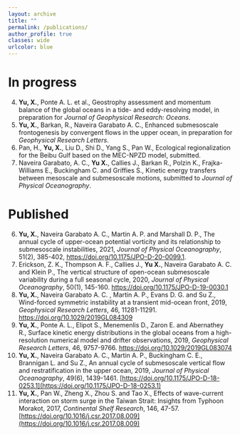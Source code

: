 ```yaml
---
layout: archive
title: ""
permalink: /publications/
author_profile: true
classes: wide
urlcolor: blue
---
```


In progress
======
4. **Yu, X.**, Ponte A. L. et al., Geostrophy assessment and momentum balance of the global oceans in a tide- and eddy-resolving model, in preparation for *Journal of Geophysical Research: Oceans*. 
3. **Yu, X.**, Barkan, R., Naveira Garabato A. C., Enhanced submesoscale frontogenesis by convergent flows in the upper ocean, in preparation for *Geophysical Research Letters*. 
2. Pan, H., **Yu, X.**, Liu D., Shi D., Yang S., Pan W., Ecological regionalization for the Beibu Gulf based on the MEC-NPZD model, submitted. 
1. Naveira Garabato, A. C., **Yu X.**, Callies J., Barkan R., Polzin K., Frajka-Williams E., Buckingham C. and Griffies S., Kinetic energy transfers between mesoscale and submesoscale motions, submitted to *Journal of Physical Oceanography*.

Published
======
6. **Yu, X.**, Naveira Garabato A. C., Martin A. P. and Marshall D. P., The annual cycle of upper-ocean potential vorticity and its relationship to submesoscale instabilities, 2021, *Journal of Physical Oceanography*, 51(2), 385-402, <https://doi.org/10.1175/JPO-D-20-0099.1>.
5. Erickson, Z. K., Thompson A. F., Callies J., **Yu X.**, Naveira Garabato A. C. and Klein P., The vertical structure of open-ocean submesoscale variability during a full seasonal cycle, 2020, *Journal of Physical Oceanography*, 50(1), 145-160. <https://doi.org/10.1175/JPO-D-19-0030.1>
4. **Yu, X.**, Naveira Garabato A. C. , Martin A. P., Evans D. G. and Su Z., Wind-forced symmetric instability at a transient mid-ocean front, 2019, *Geophysical Research Letters*, 46, 11281-11291. <https://doi.org/10.1029/2019GL084309>
3. **Yu, X.**, Ponte A. L., Elipot S., Menemenlis D., Zaron E. and Abernathey R., Surface kinetic energy distributions in the global oceans from a high-resolution numerical model and drifter observations, 2019, *Geophysical Research Letters*, 46, 9757-9766. <https://doi.org/10.1029/2019GL083074>
2. **Yu, X.**, Naveira Garabato A. C., Martin A. P., Buckingham C. E., Brannigan L. and Su Z., An annual cycle of submesoscale vertical flow and restratification in the upper ocean, 2019, *Journal of Physical Oceanography*, 49(6), 1439-1461. [https://doi.org/10.1175/JPO-D-18-0253.1](https://doi.org/10.1175/JPO-D-18-0253.1)
1. **Yu, X.**, Pan W., Zheng X., Zhou S. and Tao X., Effects of wave-current interaction on storm surge in the Taiwan Strait: Insights from Typhoon Morakot, 2017, *Continental Shelf Research*, 146, 47-57. [https://doi.org/10.1016/j.csr.2017.08.009](https://doi.org/10.1016/j.csr.2017.08.009)





